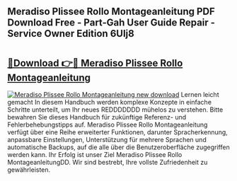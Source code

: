 ## Meradiso Plissee Rollo Montageanleitung PDF Download Free - Part-Gah User Guide Repair - Service Owner Edition 6UIj8

# <h2><a href="http://df7kvze.blite.top/?on=Meradiso+Plissee+Rollo+Montageanleitung">🔗Download 👉🔴 Meradiso Plissee Rollo Montageanleitung</a></h2>

[![Meradiso Plissee Rollo Montageanleitung new download](https://i.imgur.com/lujVjoI.png)](http://df7kvze.blite.top/?on=Meradiso+Plissee+Rollo+Montageanleitung)
Lernen leicht gemacht In diesem Handbuch werden komplexe Konzepte in einfache Schritte unterteilt, um Ihr neues REDDDDDDD mühelos zu verstehen. Bitte bewahren Sie dieses Handbuch für zukünftige Referenz- und Fehlerbehebungstipps auf. Meradiso Plissee Rollo Montageanleitung verfügt über eine Reihe erweiterter Funktionen, darunter Spracherkennung, anpassbare Einstellungen, Unterstützung für mehrere Sprachen und automatische Backups, auf die alle über die Benutzeroberfläche zugegriffen werden kann. Ihr Erfolg ist unser Ziel Meradiso Plissee Rollo MontageanleitungDD. Wir sind bestrebt, Ihre vollste Zufriedenheit zu gewährleisten.
